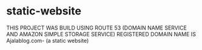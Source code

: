 # static-website
THIS PROJECT WAS BUILD USING ROUTE 53 (DOMAIN NAME SERVICE AND AMAZON SIMPLE STORAGE SERVICE) REGISTERED DOMAIN NAME IS Ajalablog.com- (a static website)
